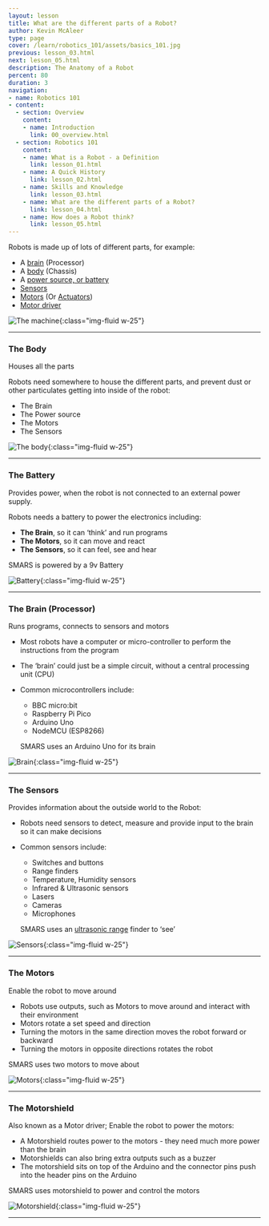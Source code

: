 ```yaml
---
layout: lesson
title: What are the different parts of a Robot?
author: Kevin McAleer
type: page
cover: /learn/robotics_101/assets/basics_101.jpg
previous: lesson_03.html
next: lesson_05.html
description: The Anatomy of a Robot
percent: 80
duration: 3
navigation:
- name: Robotics 101
- content:
  - section: Overview
    content:
    - name: Introduction
      link: 00_overview.html
  - section: Robotics 101
    content:
    - name: What is a Robot - a Definition
      link: lesson_01.html
    - name: A Quick History
      link: lesson_02.html
    - name: Skills and Knowledge
      link: lesson_03.html
    - name: What are the different parts of a Robot?
      link: lesson_04.html
    - name: How does a Robot think?
      link: lesson_05.html
---
```



Robots is made up of lots of different parts, for example:

- A [brain](#the-brain-(processor)) (Processor)
- A [body](#the-body) (Chassis)
- A [power source, or battery](#the-battery)
- [Sensors](#the-sensors)
- [Motors](#the-motors) (Or [Actuators](/resources/glossary#actuator))
- [Motor driver](#the-motorshield)

![The machine](assets/parts_01.jpg){:class="img-fluid w-25"}

---

### The Body

Houses all the parts

Robots need somewhere to house the different parts, and prevent dust or other particulates getting into inside of the robot:

- The Brain
- The Power source
- The Motors
- The Sensors

![The body](assets/parts_02.jpg){:class="img-fluid w-25"}

---

### The Battery

Provides power, when the robot is not connected to an external power supply.

Robots needs a battery to power the electronics including:

- **The Brain**, so it can ‘think’ and run programs
- **The Motors**, so it can move and react
- **The Sensors**, so it can feel, see and hear

SMARS is powered by a 9v Battery

![Battery](assets/parts_03.jpg){:class="img-fluid w-25"}

---

### The Brain (Processor)

Runs programs, connects to sensors and motors

- Most robots have a computer or micro-controller to perform the instructions from the program
- The ‘brain’ could just be a simple circuit, without a central processing unit (CPU)
- Common microcontrollers include:
  - BBC micro:bit
  - Raspberry Pi Pico
  - Arduino Uno
  - NodeMCU (ESP8266)

  SMARS uses an Arduino Uno for its brain

![Brain](assets/parts_04.jpg){:class="img-fluid w-25"}

  ---

### The Sensors

Provides information about the outside world to the Robot:

- Robots need sensors to detect, measure and provide input to the brain so it can make decisions
- Common sensors include:
  - Switches and buttons
  - Range finders
  - Temperature, Humidity sensors
  - Infrared & Ultrasonic sensors
  - Lasers
  - Cameras
  - Microphones

  SMARS uses an [ultrasonic range](/resources/glossary#ultrasonic) finder to ‘see’

![Sensors](assets/parts_05.jpg){:class="img-fluid w-25"}

---

### The Motors

Enable the robot to move around

- Robots use outputs, such as Motors to move around and interact with their environment
- Motors rotate a set speed and direction
- Turning the motors in the same direction moves the robot forward or backward
- Turning the motors in opposite directions rotates the robot

SMARS uses two motors to move about

![Motors](assets/parts_06.jpg){:class="img-fluid w-25"}

---

### The Motorshield

Also known as a Motor driver; Enable the robot to power the motors:

- A Motorshield routes power to the motors - they need much more power than the brain
- Motorshields can also bring extra outputs such as a buzzer
- The motorshield sits on top of the Arduino and the connector pins push into the header pins on the Arduino

SMARS uses motorshield to power and control the motors

![Motorshield](assets/parts_07.jpg){:class="img-fluid w-25"}

---
